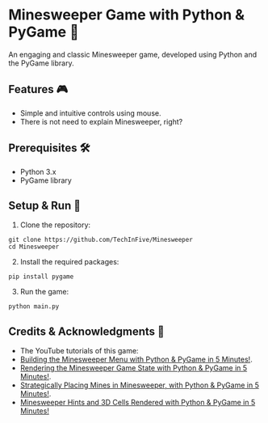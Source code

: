 # Minesweeper Game with Python & PyGame 🐍

An engaging and classic Minesweeper game, developed using Python and the PyGame library. 

## Features 🎮

- Simple and intuitive controls using mouse.
- There is not need to explain Minesweeper, right?

## Prerequisites 🛠

- Python 3.x
- PyGame library

## Setup & Run 🚀

1. Clone the repository:
```
git clone https://github.com/TechInFive/Minesweeper
cd Minesweeper
```

2. Install the required packages:
```
pip install pygame
```

3. Run the game:
```
python main.py
```

## Credits & Acknowledgments 👏

- The YouTube tutorials of this game:
- [Building the Minesweeper Menu with Python & PyGame in 5 Minutes!](https://youtu.be/tBtD132V_O8).
- [Rendering the Minesweeper Game State with Python & PyGame in 5 Minutes!](https://youtu.be/NIZXqIxmlzc).
- [Strategically Placing Mines in Minesweeper, with Python & PyGame in 5 Minutes!](https://youtu.be/CQXBMX1lWyo).
- [Minesweeper Hints and 3D Cells Rendered with Python & PyGame in 5 Minutes!](https://youtu.be/tAvlZ1LaNlQ)

